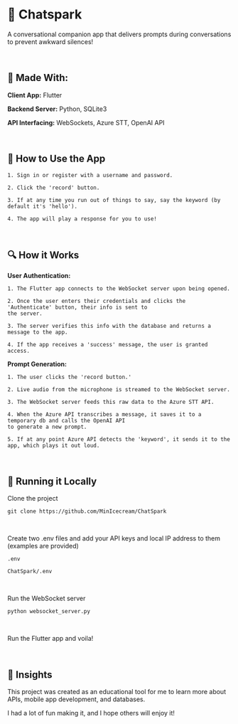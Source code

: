 
# 🤖 Chatspark

A conversational companion app that delivers prompts during conversations to prevent awkward silences!
 
 &nbsp;
## 🔨 Made With:

**Client App:** Flutter

**Backend Server:** Python, SQLite3

**API Interfacing:** WebSockets, Azure STT, OpenAI API

&nbsp;



## 📱 How to Use the App
    1. Sign in or register with a username and password.

    2. Click the 'record' button.

    3. If at any time you run out of things to say, say the keyword (by default it's 'hello').

    4. The app will play a response for you to use!


&nbsp;

## 🔍 How it Works

**User Authentication:**  

    1. The Flutter app connects to the WebSocket server upon being opened. 

    2. Once the user enters their credentials and clicks the 'Authenticate' button, their info is sent to 
    the server. 

    3. The server verifies this info with the database and returns a message to the app.

    4. If the app receives a 'success' message, the user is granted access.



**Prompt Generation:**

    1. The user clicks the 'record button.'

    2. Live audio from the microphone is streamed to the WebSocket server.

    3. The WebSocket server feeds this raw data to the Azure STT API.

    4. When the Azure API transcribes a message, it saves it to a temporary db and calls the OpenAI API
    to generate a new prompt.

    5. If at any point Azure API detects the 'keyword', it sends it to the app, which plays it out loud.


&nbsp;



## 💾  Running it Locally

Clone the project

```
git clone https://github.com/MinIcecream/ChatSpark
```
 
&nbsp;

Create two .env files and add your API keys and local IP address to them (examples are provided)

```
.env

ChatSpark/.env
```
 
&nbsp;

Run the WebSocket server

```
python websocket_server.py
```

&nbsp;

Run the Flutter app and voila!

&nbsp;
## 💬   Insights

This project was created as an educational tool for me to learn more about APIs, mobile app development, and databases. 

I had a lot of fun making it, and I hope others will enjoy it!

